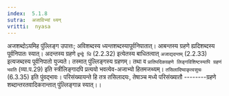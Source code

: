 ```yaml
---
index:  5.1.8
sutra:  अजाविभ्यां थ्यन्
vritti:  nyasa
---
```


अजशब्दोऽयमिह पुंल्लिङ्ग उपात्तः; अविशब्दस्य ध्यन्तशब्दस्यापूर्वनिपातात्। आबन्तस्य ग्रहणे ह्यदिशब्दस्य पूर्वनिपातः स्यात्। अदन्तस्य ग्रहणे `द्वन्द्वे धि` (2.2.32) इत्येतस्य बाधितत्वात् `अजाद्यदन्तम्` (2.2.33) इत्यजब्दस्य पूर्वनिपातो युज्यते। तस्मात् पुंल्लिङ्गस्य ग्रहणम्। तथा व `प्रातिपदिकग्रहणे लिङ्गविशिष्टस्यापि ग्रहणं भवति` (व्या.प.29) इति स्त्रीलिङ्गादपि प्रत्ययो भवत्येव-अजाभ्यो हितमजथ्यम्। `तसिलादिष्वाकृत्वसुचः` (6.3.35) इति पुंवद्भावः। परिसंख्यायन्ते हि तत्र तसिलादयः, तेषाञ्च मध्ये परिसंख्यातौ --------ग्रहणे शब्दान्तरतवादिकरान्तात् पुंल्लिङ्गान्न स्यात्।।

